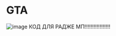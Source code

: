 # GTA

![image](https://github.com/user-attachments/assets/63e317aa-1522-4ef8-9ebf-12d63b29b765)
КОД ДЛЯ РАДЖЕ МП!!!!!!!!!!!!!!!!!
